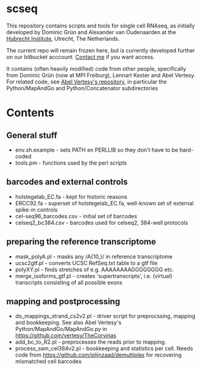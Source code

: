 # scseq

This repository contains scripts and tools for single cell RNAseq, as
initially developed by Dominic Grün and Alexander van Oudenaarden at the
[Hubrecht Institute](www.hubrecht.eu/), Utrecht, The Netherlands.

The current repo will remain frozen here, but is currently developed
further on our bitbucket
acccount. [Contact me](mailto:p.lijnzaad@gmailcom) if you want access.

It contains (often heavily modified) code from other people,
specifically from Dominic Grün (now at MPI Freiburg), Lennart Kester and
Abel Vertesy. For related code,
see [Abel Vertesy's repository](https://github.com/vertesy/TheCorvinas),
in particular the Python/MapAndGo and Python/Concatenator subdirectories

# Contents

## General stuff
 * env.sh.example - sets PATH en PERLLIB so they don't have to be hard-coded
 * tools.pm - functions used by the perl scripts

## barcodes and external controls

 * holstegelab_EC.fa - kept for historic reasons
 * ERCC92.fa - superset of holstegelab_EC.fa, well-known set of external spike-in controls
 * cel-seq96_barcodes.csv - initial set of barcodes
 * celseq2_bc384.csv - barcodes used for celseq2, 384-well protocols

## preparing the reference transcriptome

 * mask_polyA.pl - masks any /A{10,}/ in reference transcriptome
 * ucsc2gtf.pl - converts UCSC RefSeq.txt table to a gtf file
 * polyXY.pl - finds stretches of e.g. AAAAAAAAGGGGGGGG etc.
 * merge_isoforms_gtf.pl - creates 'supertranscripts', i.e. (virtual) transcripts consisting of all possible exons

## mapping and postprocessing

 * do_mappings_strand_cs2v2.pl - driver script for preprocssing, mapping and bookkeeping. See also Abel Vertesy's Python/MapAndGo/MapAndGo.py in https://github.com/vertesy/TheCorvinas
 * add_bc_to_R2.pl - preprocesses the reads prior to mapping. 
 * process_sam_cel384v2.pl - bookkeeping and statistics per cell. Needs code from https://github.com/plijnzaad/demultiplex for recovering mismatched cell barcodes
